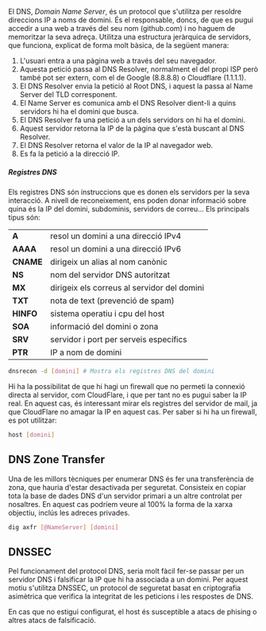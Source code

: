 El DNS, _Domain Name Server_, és un protocol que s'utilitza per resoldre direccions IP a noms de domini. És el responsable, doncs, de que es pugui accedir a una web a través del seu nom (github.com) i no haguem de memoritzar la seva adreça. Utilitza una estructura jeràrquica de servidors, que funciona, explicat de forma molt bàsica, de la següent manera:
1. L'usuari entra a una pàgina web a través del seu navegador.
2. Aquesta petició passa al DNS Resolver, normalment el del propi ISP però també pot ser extern, com el de Google (8.8.8.8) o Cloudflare (1.1.1.1).
3. El DNS Resolver envia la petició al Root DNS, i aquest la passa al Name Server del TLD corresponent.
4. El Name Server es comunica amb el DNS Resolver dient-li a quins servidors hi ha el domini que busca.
5. El DNS Resolver fa una petició a un dels servidors on hi ha el domini.
6. Aquest servidor retorna la IP de la pàgina que s'està buscant al DNS Resolver.
7. El DNS Resolver retorna el valor de la IP al navegador web.
8. Es fa la petició a la direcció IP.
##### Registres DNS
Els registres DNS són instruccions que es donen els servidors per la seva interacció. A nivell de reconeixement, ens poden donar informació sobre quina és la IP del domini, subdominis, servidors de correu... Els principals tipus són:

|           |                                             |
| --------- | ------------------------------------------- |
| **A**     | resol un domini a una direcció IPv4         |
| **AAAA**  | resol un domini a una direcció IPv6         |
| **CNAME** | dirigeix un alias al nom canònic            |
| **NS**    | nom del servidor DNS autoritzat             |
| **MX**    | dirigeix els correus al servidor del domini |
| **TXT**   | nota de text (prevenció de spam)            |
| **HINFO** | sistema operatiu i cpu del host             |
| **SOA**   | informació del domini o zona                |
| **SRV**   | servidor i port per serveis específics      |
| **PTR**   | IP a nom de domini                          |
```bash
dnsrecon -d [domini] # Mostra els registres DNS del domini
```
Hi ha la possibilitat de que hi hagi un firewall que no permeti la connexió directa al servidor, com CloudFlare, i que per tant no es pugui saber la IP real. En aquest cas, és interessant mirar els registres del servidor de mail, ja que CloudFlare no amagar la IP en aquest cas. Per saber si hi ha un firewall, es pot utilitzar:
```bash
host [domini]
```

## DNS Zone Transfer
Una de les millors tècniques per enumerar DNS és fer una transferència de zona, que hauria d'estar desactivada per seguretat. Consisteix en copiar tota la base de dades DNS d'un servidor primari a un altre controlat per nosaltres. En aquest cas podríem veure al 100% la forma de la xarxa objectiu, inclús les adreces privades.
```bash
dig axfr [@NameServer] [domini]
```

## DNSSEC
Pel funcionament del protocol DNS, seria molt fàcil fer-se passar per un servidor DNS i falsificar la IP que hi ha associada a un domini. Per aquest motiu s'utilitza DNSSEC, un protocol de seguretat basat en criptografia asimètrica que verifica la integritat de les peticions i les respostes de DNS.

En cas que no estigui configurat, el host és susceptible a atacs de phising o altres atacs de falsificació.